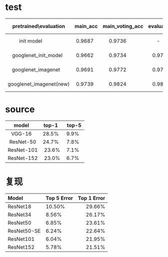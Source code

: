# test
| pretrained\evaluation   | main_acc | main_voting_acc | evaluate_new | time (ms) |
|:-----------------------:|:--------:|:---------------:|:------------:|:---------:|
| init model              | 0.9687   | 0.9736          | -            | -         |
| googlenet_init_model    | 0.9662   | 0.9734          | 0.9746       | 19.3      |
| googlenet_imagenet      | 0.9691   | 0.9772          | 0.9792       | 19.3      |
| googlenet_imagenet(new) | 0.9739   | 0.9824          | 0.9840       | 19.3      |

# source
| model    | top-1   | top-5   |
|:--------:|:-------:|:-------:|
| VGG-16   | 28.5%   | 9.9%    |
| ResNet-50| 24.7%   | 7.8%    |
| ResNet-101| 23.6%  | 7.1%    |
| ResNet-152| 23.0%  | 6.7%    |

# 复现
| Model              | Top 5 Error | Top 1 Error |
|:-------------------|-------------|------------:|
| ResNet18           |     10.50%  |      29.66% |
| ResNet34					 |     8.56%   |      26.17% |
| ResNet50           |     6.85%   |      23.61% |
| ResNet50-SE				 |     6.24%   |      22.64% |
| ResNet101      		 |     6.04%   |      21.95% |
| ResNet152      		 |     5.78%   |      21.51% |

